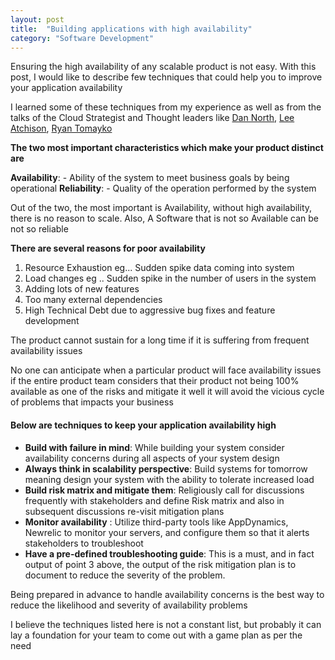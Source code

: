 ```yaml
---
layout: post
title:  "Building applications with high availability"
category: "Software Development"
---
```

Ensuring the high availability of any scalable product is not easy. With this post, I would like to describe few techniques that could help you to improve your application availability

I learned some of these techniques from my experience as well as from the talks of the Cloud Strategist and Thought leaders like [Dan North](https://dannorth.net/about/), [Lee Atchison](https://www.leeatchison.com/), [Ryan Tomayko](https://github.com/rtomayko)

**The two most important characteristics which make your product distinct are**

**Availability**: - Ability of the system to meet business goals by being operational
**Reliability**: - Quality of the operation performed by the system

Out of the two, the most important is Availability, without high availability, there is no reason to scale. Also, A Software that is not so Available can be not so reliable

**There are several reasons for poor availability**

1.  Resource Exhaustion eg... Sudden spike data coming into system
2.  Load changes eg .. Sudden spike in the number of users in the system
3.  Adding lots of new features
4.  Too many external dependencies
5.  High Technical Debt due to aggressive bug fixes and feature development

The product cannot sustain for a long time if it is suffering from frequent availability issues

No one can anticipate when a particular product will face availability issues if the entire product team considers that their product not being 100% available as one of the risks and mitigate it well it will avoid the vicious cycle of problems that impacts your business

#### Below are techniques to keep your application availability high

*   **Build with failure in mind**: While building your system consider availability concerns during all aspects of your system design
*   **Always think in scalability perspective**: Build systems for tomorrow meaning design your system with the ability to tolerate increased load
*   **Build risk matrix and mitigate them**: Religiously call for discussions frequently with stakeholders and define Risk matrix and also in subsequent discussions re-visit mitigation plans
*   **Monitor availability** : Utilize third-party tools like AppDynamics, Newrelic to monitor your servers, and configure them so that it alerts stakeholders to troubleshoot
*   **Have a pre-defined troubleshooting guide**: This is a must, and in fact output of point 3 above, the output of the risk mitigation plan is to document to reduce the severity of the problem.

Being prepared in advance to handle availability concerns is the best way to reduce the likelihood and severity of availability problems

I believe the techniques listed here is not a constant list, but probably it can lay a foundation for your team to come out with a game plan as per the need





